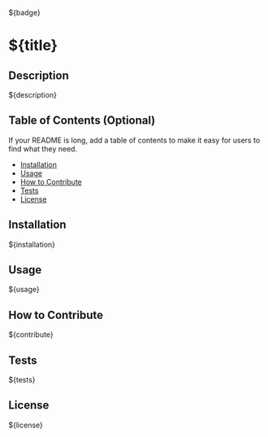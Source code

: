 ${badge}

# ${title}

## Description

${description}

## Table of Contents (Optional)

If your README is long, add a table of contents to make it easy for users to find what they need.

- [Installation](#installation)
- [Usage](#usage)
- [How to Contribute](#contribute)
- [Tests](#tests)
- [License](#license)

## Installation

${installation}

## Usage

${usage}

## How to Contribute

${contribute}

## Tests

${tests}


## License

${license}
